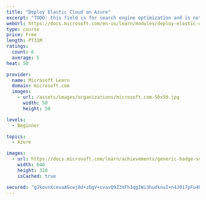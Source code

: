 ```yaml
---
title: "Deploy Elastic Cloud on Azure"
excerpt: "TODO: this field is for search engine optimization and is not user-visible; use 2-3 complete, grammatically correct sentences to describe the module; include relevant search keywords."
webUrl: https://docs.microsoft.com/en-us/learn/modules/deploy-elastic-cloud-azure/
type: course
price: Free
length: PT31M
ratings:
  count: 6
  average: 5
heat: 50

provider:
  name: Microsoft Learn
  domain: microsoft.com
  images:
    - url: /assets/images/organizations/microsoft.com-50x50.jpg
      width: 50
      height: 50

levels:
  - Beginner

topics:
  - Azure

images:
  - url: https://docs.microsoft.com/learn/achievements/generic-badge-social.png
    width: 640
    height: 320
    isCached: true

secured: "gJkovnXceuaAGcwj8d+zbgV+svavQ9Z3XFh3qgIWi3hudknuI+n4JO17pFu4R4/hCjuaXyJBW3zcl5EGuft8IfhER5i4Dz+WXbXYi2AqjqWhwwi2aN/254WUps5Goj452nbjMj2DkByKaP3LhtwXEBtJ+vwSLK9bQ86bVm4YE5g2tNtgHY0q78dp9QylPXubD8udgjDzdi58q1AFFN98KqDvN6YQCCLBiUm/7Q+ehHrEcd1quIQNzGHMjtHHBeG17Pe+c7pXZsFRao8XMbImAH1MtyvkFG6SjCRIVputnqfbCUl3KoAJlTStGDQ5Ak4roxG/9+UsSnQR/KNCAWznWkGX8QZq8NYqTzXNMwYIlB+o+biq12pdRVlll7X0JV3Lb/VrNFxZnR5RHtNHzkuhocPiR0+aAm7o/uhoK3RQqOU=;qNet4FvLjiLIlY0mYREYdg=="
---
```


